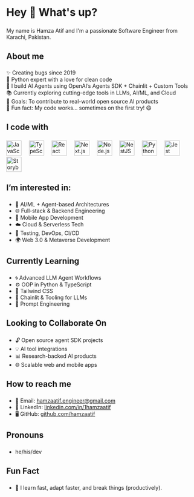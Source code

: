 <h1 align="left">Hey 👋 What's up?</h1>

###

<p align="left">My name is Hamza Atif and I'm a passionate Software Engineer from Karachi, Pakistan.</p>

###

<h2 align="left">About me</h2>

###

<p align="left">
✨ Creating bugs since 2019<br>
🐍 Python expert with a love for clean code<br>
🧠 I build AI Agents using OpenAI’s Agents SDK + Chainlit + Custom Tools<br>
📚 Currently exploring cutting-edge tools in LLMs, AI/ML, and Cloud<br>
🎯 Goals: To contribute to real-world open source AI products<br>
🎲 Fun fact: My code works… sometimes on the first try! 😄
</p>

###

<h2 align="left">I code with</h2>

###

<div align="left">
  <img src="https://cdn.jsdelivr.net/gh/devicons/devicon/icons/javascript/javascript-original.svg" height="40" alt="JavaScript logo" />
  <img width="12"/>
  <img src="https://cdn.jsdelivr.net/gh/devicons/devicon/icons/typescript/typescript-original.svg" height="40" alt="TypeScript logo" />
  <img width="12"/>
  <img src="https://cdn.jsdelivr.net/gh/devicons/devicon/icons/react/react-original.svg" height="40" alt="React logo" />
  <img width="12"/>
  <img src="https://cdn.jsdelivr.net/gh/devicons/devicon/icons/nextjs/nextjs-original.svg" height="40" alt="Next.js logo" />
  <img width="12"/>
  <img src="https://cdn.jsdelivr.net/gh/devicons/devicon/icons/nodejs/nodejs-original.svg" height="40" alt="Node.js logo" />
  <img width="12"/>
  <img src="https://cdn.jsdelivr.net/gh/devicons/devicon/icons/nestjs/nestjs-plain.svg" height="40" alt="NestJS logo" />
  <img width="12"/>
  <img src="https://cdn.jsdelivr.net/gh/devicons/devicon/icons/python/python-original.svg" height="40" alt="Python logo" />
  <img width="12"/>
  <img src="https://cdn.jsdelivr.net/gh/devicons/devicon/icons/jest/jest-plain.svg" height="40" alt="Jest logo" />
  <img width="12"/>
  <img src="https://cdn.jsdelivr.net/gh/devicons/devicon/icons/storybook/storybook-original.svg" height="40" alt="Storybook logo" />
</div>

###

<h2 align="left">I’m interested in:</h2>

###

- 🤖 AI/ML + Agent-based Architectures  
- 🌐 Full-stack & Backend Engineering  
- 📱 Mobile App Development  
- ☁️ Cloud & Serverless Tech  
- 🧪 Testing, DevOps, CI/CD  
- 🌍 Web 3.0 & Metaverse Development  

###

<h2 align="left">Currently Learning</h2>

###

- 🌀 Advanced LLM Agent Workflows  
- ⚙️ OOP in Python & TypeScript  
- 🎨 Tailwind CSS  
- 🧵 Chainlit & Tooling for LLMs  
- 🧠 Prompt Engineering  

###

<h2 align="left">Looking to Collaborate On</h2>

###

- 🔓 Open source agent SDK projects  
- 💡 AI tool integrations  
- 📊 Research-backed AI products  
- 🌐 Scalable web and mobile apps  

###

<h2 align="left">How to reach me</h2>

###

- 📧 Email: hamzaatif.engineer@gmail.com  
- 💼 LinkedIn: [linkedin.com/in/1hamzaatif](https://www.linkedin.com/in/1hamzaatif)  
- 🖥️ GitHub: [github.com/hamzaatif](https://github.com/hamzaatif)  

###

<h2 align="left">Pronouns</h2>

###

- he/his/dev

###

<h2 align="left">Fun Fact</h2>

###

- 🚀 I learn fast, adapt faster, and break things (productively).


